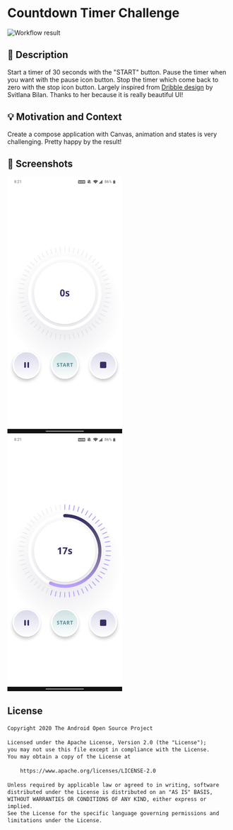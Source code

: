 # Countdown Timer Challenge

<!--- Replace <OWNER> with your Github Username and <REPOSITORY> with the name of your repository. -->
<!--- You can find both of these in the url bar when you open your repository in github. -->
![Workflow result](https://github.com/GerardPaligot/android-countdown/workflows/Check/badge.svg)


## :scroll: Description
<!--- Describe your app in one or two sentences -->
Start a timer of 30 seconds with the "START" button.
Pause the timer when you want with the pause icon button.
Stop the timer which come back to zero with the stop icon button.
Largely inspired from [Dribble design](https://dribbble.com/shots/9783065-Daily-UI-014) by Svitlana Bilan.
Thanks to her because it is really beautiful UI!


## :bulb: Motivation and Context
<!--- Optionally point readers to interesting parts of your submission. -->
<!--- What are you especially proud of? -->
Create a compose application with Canvas, animation and states is very challenging.
Pretty happy by the result!

## :camera_flash: Screenshots
<!-- You can add more screenshots here if you like -->
<img src="/results/screenshot_1.png" width="260">&emsp;<img src="/results/screenshot_2.png" width="260">

## License
```
Copyright 2020 The Android Open Source Project

Licensed under the Apache License, Version 2.0 (the "License");
you may not use this file except in compliance with the License.
You may obtain a copy of the License at

    https://www.apache.org/licenses/LICENSE-2.0

Unless required by applicable law or agreed to in writing, software
distributed under the License is distributed on an "AS IS" BASIS,
WITHOUT WARRANTIES OR CONDITIONS OF ANY KIND, either express or implied.
See the License for the specific language governing permissions and
limitations under the License.
```